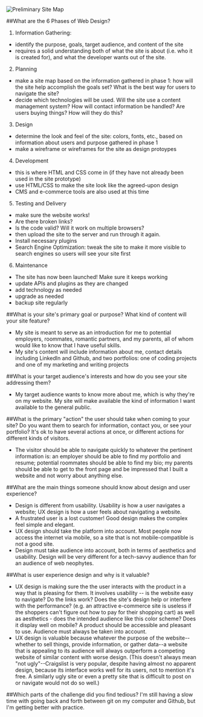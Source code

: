 ![Preliminary Site Map](https://github.com/mllehrer/phase-0/blob/master/week-2/imgs/IMG_7826.JPG)

##What are the 6 Phases of Web Design?
1. Information Gathering:
  - identify the purpose, goals, target audience, and content of the site
  - requires a solid understanding both of what the site is about (i.e. who it is created for), and what the developer wants out of the site.
2. Planning
  - make a site map based on the information gathered in phase 1: how will the site help accomplish the goals set? What is the best way for users to navigate the site?
  - decide which technologies will be used. Will the site use a content management system? How will contact information be handled? Are users buying things? How will they do this?
3. Design
  - determine the look and feel of the site: colors, fonts, etc., based on information about users and purpose gathered in phase 1
  - make a wireframe or wireframes for the site as design protoypes
4. Development
  - this is where HTML and CSS come in (if they have not already been used in the site prototype)
  - use HTML/CSS to make the site look like the agreed-upon design
  - CMS and e-commerce tools are also used at this time
5. Testing and Delivery
  - make sure the website works!
  - Are there broken links?
  - Is the code valid? Will it work on multiple browsers?
  - then upload the site to the server and run through it again.
  - Install necessary plugins
  - Search Engine Optimization: tweak the site to make it more visible to search engines so users will see your site first
6. Maintenance
  - The site has now been launched! Make sure it keeps working
  - update APIs and plugins as they are changed
  - add technology as needed
  - upgrade as needed
  - backup site regularly

##What is your site's primary goal or purpose? What kind of content will your site feature?
  - My site is meant to serve as an introduction for me to potential employers, roommates, romantic partners, and my parents, all of whom would like to know that I have useful skills.
  - My site's content will include information about me, contact details including LinkedIn and Github, and two portfolios: one of coding projects and one of my marketing and writing projects

##What is your target audience's interests and how do you see your site addressing them?
  - My target audience wants to know more about me, which is why they're on my website. My site will make available the kind of information I want available to the general public.

##What is the primary "action" the user should take when coming to your site? Do you want them to search for information, contact you, or see your portfolio? It's ok to have several actions at once, or different actions for different kinds of visitors.
  - The visitor should be able to navigate quickly to whatever the pertinent information is: an employer should be able to find my portfolio and resume; potential roommates should be able to find my bio; my parents should be able to get to the front page and be impressed that I built a website and not worry about anything else.

##What are the main things someone should know about design and user experience?
  - Design is different from usability. Usability is how a user navigates a website; UX design is how a user feels about navigating a website.
  - A frustrated user is a lost customer! Good design makes the complex feel simple and elegant.
  - UX design should take the platform into account. Most people now access the internet via mobile, so a site that is not mobile-compatible is not a good site.
  - Design must take audience into account, both in terms of aesthetics and usability. Design will be very different for a tech-savvy audience than for an audience of web neophytes.

##What is user experience design and why is it valuable?
 - UX design is making sure the the user interacts with the product in a way that is pleasing for them. It involves usability -- is the website easy to navigate? Do the links work? Does the site's design help or interfere with the performance? (e.g. an attractive e-commerce site is useless if the shoppers can't figure out how to pay for their shopping cart) as well as aesthetics - does the intended audience like this color scheme? Does it display well on mobile? A product should be accessible and pleasant to use. Audience must always be taken into account.
 - UX design is valuable because whatever the purpose of the website--whether to sell things, provide information, or gather data--a website that is appealing to its audience will always outperform a competing website of similar content with worse design.
 (This doesn't always mean "not ugly"--Craigslist is very popular, despite having almost no apparent design, because its interface works well for its users, not to mention it's free. A similarly ugly site or even a pretty site that is difficult to post on or navigate would not do so well.)

##Which parts of the challenge did you find tedious?
I'm still having a slow time with going back and forth between git on my computer and Github, but I'm getting better with practice.
